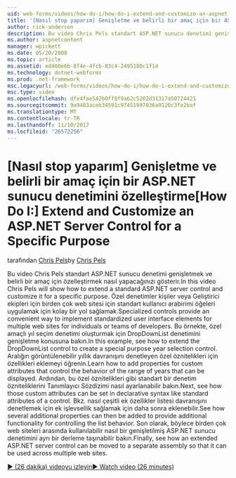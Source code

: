 ```yaml
---
uid: web-forms/videos/how-do-i/how-do-i-extend-and-customize-an-aspnet-server-control-for-a-specific-purpose
title: '[Nasıl stop yaparım] Genişletme ve belirli bir amaç için bir ASP.NET sunucu denetimini özelleştirme | Microsoft Docs'
author: rick-anderson
description: Bu video Chris Pels standart ASP.NET sunucu denetimi genişletmek ve belirli bir amaç için özelleştirmek nasıl yapacağınızı gösterir. Özel denetimler bir c sağlayın...
ms.author: aspnetcontent
manager: wpickett
ms.date: 05/20/2008
ms.topic: article
ms.assetid: ed460e6b-8f4e-4fcb-83c4-2495180c1f14
ms.technology: dotnet-webforms
ms.prod: .net-framework
msc.legacyurl: /web-forms/videos/how-do-i/how-do-i-extend-and-customize-an-aspnet-server-control-for-a-specific-purpose
msc.type: video
ms.openlocfilehash: dfe4fae542b0ff8f9a62c5202d31317a50724421
ms.sourcegitcommit: 9a9483aceb34591c97451997036a9120c3fe2baf
ms.translationtype: MT
ms.contentlocale: tr-TR
ms.lasthandoff: 11/10/2017
ms.locfileid: "26572256"
---
```

<a name="how-do-i-extend-and-customize-an-aspnet-server-control-for-a-specific-purpose"></a><span data-ttu-id="32fee-104">[Nasıl stop yaparım] Genişletme ve belirli bir amaç için bir ASP.NET sunucu denetimini özelleştirme</span><span class="sxs-lookup"><span data-stu-id="32fee-104">[How Do I:] Extend and Customize an ASP.NET Server Control for a Specific Purpose</span></span>
====================
<span data-ttu-id="32fee-105">tarafından [Chris Pels](https://twitter.com/chrispels)</span><span class="sxs-lookup"><span data-stu-id="32fee-105">by [Chris Pels](https://twitter.com/chrispels)</span></span>

<span data-ttu-id="32fee-106">Bu video Chris Pels standart ASP.NET sunucu denetimi genişletmek ve belirli bir amaç için özelleştirmek nasıl yapacağınızı gösterir.</span><span class="sxs-lookup"><span data-stu-id="32fee-106">In this video Chris Pels will show how to extend a standard ASP.NET server control and customize it for a specific purpose.</span></span> <span data-ttu-id="32fee-107">Özel denetimler kişiler veya Geliştirici ekipleri için birden çok web sitesi için standart kullanıcı arabirimi öğeleri uygulamak için kolay bir yol sağlamak.</span><span class="sxs-lookup"><span data-stu-id="32fee-107">Specialized controls provide an convenient way to implement standardized user interface elements for multiple web sites for individuals or teams of developers.</span></span> <span data-ttu-id="32fee-108">Bu örnekte, özel amaçlı yıl seçim denetimi oluşturmak için DropDownList denetimini genişletme konusuna bakın.</span><span class="sxs-lookup"><span data-stu-id="32fee-108">In this example, see how to extend the DropDownList control to create a special purpose year selection control.</span></span> <span data-ttu-id="32fee-109">Aralığın görüntülenebilir yıllık davranışını denetleyen özel öznitelikleri için özellikleri eklemeyi öğrenin.</span><span class="sxs-lookup"><span data-stu-id="32fee-109">Learn how to add properties for custom attributes that control the behavior of the range of years that can be displayed.</span></span> <span data-ttu-id="32fee-110">Ardından, bu özel öznitelikleri gibi standart bir denetim özniteliklerini Tanımlayıcı Sözdizimi nasıl ayarlanabilir bakın.</span><span class="sxs-lookup"><span data-stu-id="32fee-110">Next, see how those custom attributes can be set in declarative syntax like standard attributes of a control.</span></span> <span data-ttu-id="32fee-111">Bkz. nasıl çeşitli ek özellikler listesi davranışını denetlemek için ek işlevsellik sağlamak için daha sonra eklenebilir.</span><span class="sxs-lookup"><span data-stu-id="32fee-111">See how several additional properties can then be added to provide additional functionality for controlling the list behavior.</span></span> <span data-ttu-id="32fee-112">Son olarak, böylece birden çok web siteleri arasında kullanılabilir nasıl bir genişletilmiş ASP.NET sunucu denetimini ayrı bir derleme taşınabilir bakın.</span><span class="sxs-lookup"><span data-stu-id="32fee-112">Finally, see how an extended ASP.NET server control can be moved to a separate assembly so that it can be used across multiple web sites.</span></span>

[<span data-ttu-id="32fee-113">&#9654; (26 dakika) videoyu izleyin</span><span class="sxs-lookup"><span data-stu-id="32fee-113">&#9654; Watch video (26 minutes)</span></span>](https://channel9.msdn.com/Blogs/ASP-NET-Site-Videos/how-do-i-extend-and-customize-an-aspnet-server-control-for-a-specific-purpose)

